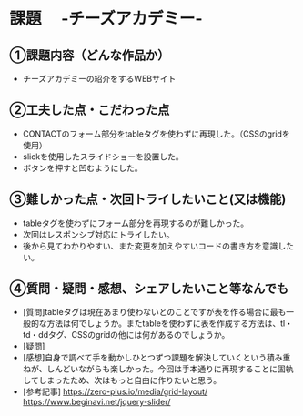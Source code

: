 # 課題　 -チーズアカデミー-

## ①課題内容（どんな作品か）
- チーズアカデミーの紹介をするWEBサイト

## ②工夫した点・こだわった点
- CONTACTのフォーム部分をtableタグを使わずに再現した。（CSSのgridを使用）
- slickを使用したスライドショーを設置した。
- ボタンを押すと凹むようにした。

## ③難しかった点・次回トライしたいこと(又は機能)
- tableタグを使わずにフォーム部分を再現するのが難しかった。
- 次回はレスポンシブ対応にトライしたい。
- 後から見てわかりやすい、また変更を加えやすいコードの書き方を意識したい。

## ④質問・疑問・感想、シェアしたいこと等なんでも
- [質問]tableタグは現在あまり使わないとのことですが表を作る場合に最も一般的な方法は何でしょうか。またtableを使わずに表を作成する方法は、tl・td・ddタグ、CSSのgridの他には何があるのでしょうか。
- [疑問]
- [感想]自身で調べて手を動かしひとつずつ課題を解決していくという積み重ねが、しんどいながらも楽しかった。今回は手本通りに再現することに固執してしまったため、次はもっと自由に作りたいと思う。
- [参考記事]
https://zero-plus.io/media/grid-layout/
https://www.beginavi.net/jquery-slider/